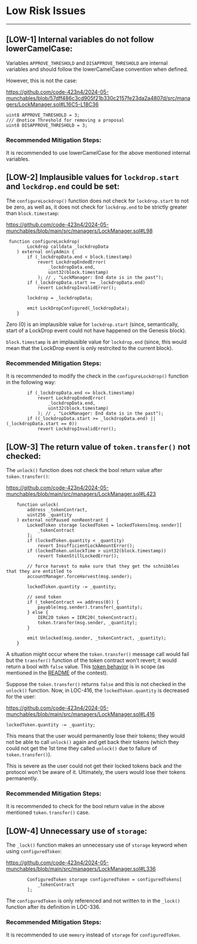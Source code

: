# Low Risk Issues
----------------------------------


## [LOW-1] Internal variables do not follow lowerCamelCase: 
Variables ```APPROVE_THRESHOLD``` and ```DISAPPROVE_THRESHOLD``` are internal variables and should follow the lowerCamelCase convention when defined.

However, this is not the case:

https://github.com/code-423n4/2024-05-munchables/blob/57dff486c3cd905f21b330c2157fe23da2a4807d/src/managers/LockManager.sol#L16C5-L18C36

```
uint8 APPROVE_THRESHOLD = 3;
/// @notice Threshold for removing a proposal
uint8 DISAPPROVE_THRESHOLD = 3;
```

### Recommended Mitigation Steps:

It is recommended to use lowerCamelCase for the above mentioned internal variables.


## [LOW-2] Implausible values for ```lockdrop.start``` and ```lockdrop.end``` could be set: 
The ```configureLockdrop()``` function does not check for ```lockdrop.start``` to not be zero, as well as, it does not check for ```lockdrop.end``` to be strictly greater than ```block.timestamp```:

https://github.com/code-423n4/2024-05-munchables/blob/main/src/managers/LockManager.sol#L98

```
 function configureLockdrop(
        Lockdrop calldata _lockdropData
    ) external onlyAdmin {
        if (_lockdropData.end < block.timestamp)
            revert LockdropEndedError(
                _lockdropData.end,
                uint32(block.timestamp)
            ); // , "LockManager: End date is in the past");
        if (_lockdropData.start >= _lockdropData.end)
            revert LockdropInvalidError();

        lockdrop = _lockdropData;

        emit LockDropConfigured(_lockdropData);
    }
```

Zero (0) is an implausible value for ```lockdrop.start``` (since, semantically, start of a LockDrop event could not have happened on the Genesis block).

```block.timestamp``` is an implausible value for ```lockdrop.end``` (since, this would mean that the LockDrop event is only restrcited to the current block).

### Recommended Mitigation Steps:
It is recommended to modify the check in the ```configureLockdrop()``` function in the following way:
```
        if (_lockdropData.end <= block.timestamp)
            revert LockdropEndedError(
                _lockdropData.end,
                uint32(block.timestamp)
            ); // , "LockManager: End date is in the past");
        if ((_lockdropData.start >= _lockdropData.end) || (_lockdropData.start == 0))
            revert LockdropInvalidError();
 ```


## [LOW-3] The return value of ```token.transfer()``` not checked:

The ```unlock()``` function does not check the bool return value after ```token.transfer()```:

https://github.com/code-423n4/2024-05-munchables/blob/main/src/managers/LockManager.sol#L423

```
    function unlock(
        address _tokenContract,
        uint256 _quantity
    ) external notPaused nonReentrant {
        LockedToken storage lockedToken = lockedTokens[msg.sender][
            _tokenContract
        ];
        if (lockedToken.quantity < _quantity)
            revert InsufficientLockAmountError();
        if (lockedToken.unlockTime > uint32(block.timestamp))
            revert TokenStillLockedError();

        // force harvest to make sure that they get the schnibbles that they are entitled to
        accountManager.forceHarvest(msg.sender);

        lockedToken.quantity -= _quantity;

        // send token
        if (_tokenContract == address(0)) {
            payable(msg.sender).transfer(_quantity);
        } else {
            IERC20 token = IERC20(_tokenContract);
            token.transfer(msg.sender, _quantity);
        }

        emit Unlocked(msg.sender, _tokenContract, _quantity);
    }
```

A situation might occur where the ```token.transfer()``` message call would fail but the ```transfer()``` function of the token contract won't revert; it would return a bool with ```false``` value. This [token behavior](https://github.com/d-xo/weird-erc20?tab=readme-ov-file#no-revert-on-failure) is in scope (as mentioned in the [README](https://code4rena.com/audits/2024-05-munchables) of the contest).

Suppose the ```token.transfer()``` returns ```false``` and this is not checked in the ```unlock()``` function. Now, in LOC-416, the ```lockedToken.quantity``` is decreased for the user:

https://github.com/code-423n4/2024-05-munchables/blob/main/src/managers/LockManager.sol#L416

```
lockedToken.quantity -= _quantity;
```

This means that the user would permanently lose their tokens; they would not be able to call ```unlock()``` again and get back their tokens (which they could not get the 1st time they called ```unlock()``` due to failure of ```token.transfer()```).

This is severe as the user could not get their locked tokens back and the protocol won't be aware of it. Ultimately, the users would lose their tokens permanently.

### Recommended Mitigation Steps:

It is recommended to check for the bool return value in the above mentioned ```token.transfer()``` case.


## [LOW-4] Unnecessary use of ```storage```:

The ```_lock()``` function makes an unnecessary use of ```storage``` keyword when using ```configuredToken```:

https://github.com/code-423n4/2024-05-munchables/blob/main/src/managers/LockManager.sol#L336

```
        ConfiguredToken storage configuredToken = configuredTokens[
            _tokenContract
        ];
```

The ```configuredToken``` is only referenced and not written to in the ```_lock()``` function after its definition in LOC-336.

### Recommended Mitigation Steps:

It is recommended to use ```memory``` instead of ```storage``` for ```configuredToken```.